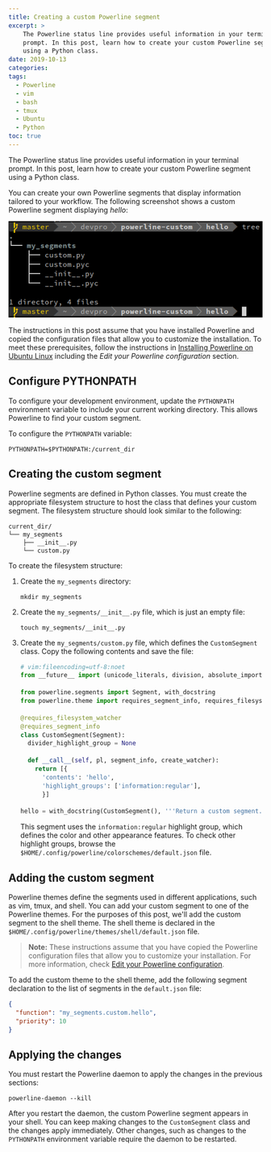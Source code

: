 ```yaml
---
title: Creating a custom Powerline segment
excerpt: >
    The Powerline status line provides useful information in your terminal
    prompt. In this post, learn how to create your custom Powerline segment
    using a Python class.
date: 2019-10-13
categories:
tags:
  - Powerline
  - vim
  - bash
  - tmux
  - Ubuntu
  - Python
toc: true
---
```


The Powerline status line provides useful information in your terminal prompt.
In this post, learn how to create your custom Powerline segment using a Python
class.

You can create your own Powerline segments that display information tailored to
your workflow. The following screenshot shows a custom Powerline segment
displaying _hello_:

![Custom Powerline segment][screenshot]

The instructions in this post assume that you have installed Powerline and
copied the configuration files that allow you to customize the installation. To
meet these prerequisites, follow the instructions in [Installing Powerline on
Ubuntu Linux][0] including the _Edit your Powerline configuration_ section.

## Configure PYTHONPATH

To configure your development environment, update the `PYTHONPATH` environment
variable to include your current working directory. This allows Powerline to
find your custom segment.

To configure the `PYTHONPATH` variable:

```shell
PYTHONPATH=$PYTHONPATH:/current_dir
```

## Creating the custom segment

Powerline segments are defined in Python classes. You must create the
appropriate filesystem structure to host the class that defines your custom
segment. The filesystem structure should look similar to the following:

```
current_dir/
└── my_segments
    ├── __init__.py
    └── custom.py
```

To create the filesystem structure:

1. Create the `my_segments` directory:
   ```shell
   mkdir my_segments
   ```
1. Create the `my_segments/__init__.py` file, which is just an empty file:
   ```shell
   touch my_segments/__init__.py
   ```
1. Create the `my_segments/custom.py` file, which defines the `CustomSegment`
   class. Copy the following contents and save the file:
   ```python
   # vim:fileencoding=utf-8:noet
   from __future__ import (unicode_literals, division, absolute_import, print_function)

   from powerline.segments import Segment, with_docstring
   from powerline.theme import requires_segment_info, requires_filesystem_watcher

   @requires_filesystem_watcher
   @requires_segment_info
   class CustomSegment(Segment):
     divider_highlight_group = None

     def __call__(self, pl, segment_info, create_watcher):
       return [{
         'contents': 'hello',
         'highlight_groups': ['information:regular'],
         }]

   hello = with_docstring(CustomSegment(), '''Return a custom segment.''')
   ```
   This segment uses the `information:regular` highlight group, which defines
   the color and other appearance features. To check other highlight groups,
   browse the `$HOME/.config/powerline/colorschemes/default.json` file.

## Adding the custom segment

Powerline themes define the segments used in different applications, such as
vim, tmux, and shell. You can add your custom segment to one of the Powerline
themes. For the purposes of this post, we'll add the custom segment to the shell
theme. The shell theme is declared in the
`$HOME/.config/powerline/themes/shell/default.json` file.

> **Note:** These instructions assume that you have copied the Powerline
> configuration files that allow you to customize your installation. For more
> information, check [Edit your Powerline configuration][1].

To add the custom theme to the shell theme, add the following segment
declaration to the list of segments in the `default.json` file:

```json
{
  "function": "my_segments.custom.hello",
  "priority": 10
}
```

## Applying the changes

You must restart the Powerline daemon to apply the changes in the previous
sections:

```shell
powerline-daemon --kill
```

After you restart the daemon, the custom Powerline segment appears in your
shell. You can keep making changes to the `CustomSegment` class and the changes
apply immediately. Other changes, such as changes to the `PYTHONPATH`
environment variable require the daemon to be restarted.

[screenshot]: /assets/images/custom-powerline-screenshot.png
[0]: /install-powerline-ubuntu/
[1]: /install-powerline-ubuntu/#optional-edit-your-powerline-configuration
